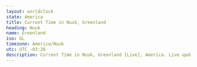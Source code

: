 ```yaml
---
layout: worldclock
state: America
title: Current Time in Nuuk, Greenland
heading: Nuuk
name: Greenland
iso: GL
timezone: America/Nuuk
utc: UTC -03:26
description: Current Time in Nuuk, Greenland [Live], America. Live update now time in Nuuk, timezone America/Nuuk, UTC -03:26, Country ISO code & Current Local Time.
---
```


